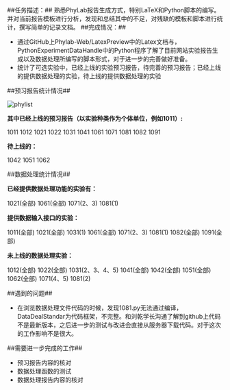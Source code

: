 
##任务描述：##
  熟悉PhyLab报告生成方式，特别LaTeX和Python脚本的编写。并对当前报告模板进行分析，发现和总结其中的不足，对残缺的模板和脚本进行统计，撰写简单的记录文档。
##完成情况：##
* 通过GitHub上Phylab-Web/LatexPreview中的Latex文档与，PythonExperimentDataHandle中的Python程序了解了目前网站实验报告生成以及数据处理所编写的脚本形式，对于进一步的完善做好准备。
* 统计了可选实验中，已经上线的实验预习报告，待完善的预习报告；已经上线的提供数据处理的实验，待上线的提供数据处理的实验

##预习报告统计情况##

![phylist](https://github.com/default1406/PhyLab/blob/master/Docs/PhyLab2.0/Alpha/Resources/2015级上学期物理实验信息列表.jpg)

**其中已经上线的预习报告（以实验种类作为个体单位，例如1011）:**

1011	1012	1021	1022	1031	1041	1061	1071	1081	1082	1091

**待上线的：**

1042	1051	1062

##数据处理统计情况##

**已经提供数据处理功能的实验有：**

1021(全部)
1061(全部)
1071(2、3)
1081(1)

**提供数据输入接口的实验：**

1011(全部)
1021(全部)
1031(1)
1061(全部)
1071(2、3)
1081(1)
1082(全部)
1091(全部)

**未上线的数据处理实验：**

1012(全部)
1022(全部)
1031(2、3、4、5)
1041(全部)
1042(全部)
1051(全部)
1062(全部)
1071(4、5)
1081(2)

##遇到的问题##
* 在浏览数据处理文件代码的时候，发现1081.py无法通过编译，DataDealStandar为代码框架，不完整。和刘乾学长沟通了解到github上代码不是最新版本，之后进一步的测试与改进会直接从服务器下载代码。对于这次的工作影响不是很大。

##需要进一步完成的工作##
* 预习报告内容的核对
* 数据处理函数的测试
* 数据处理报告内容的核对


